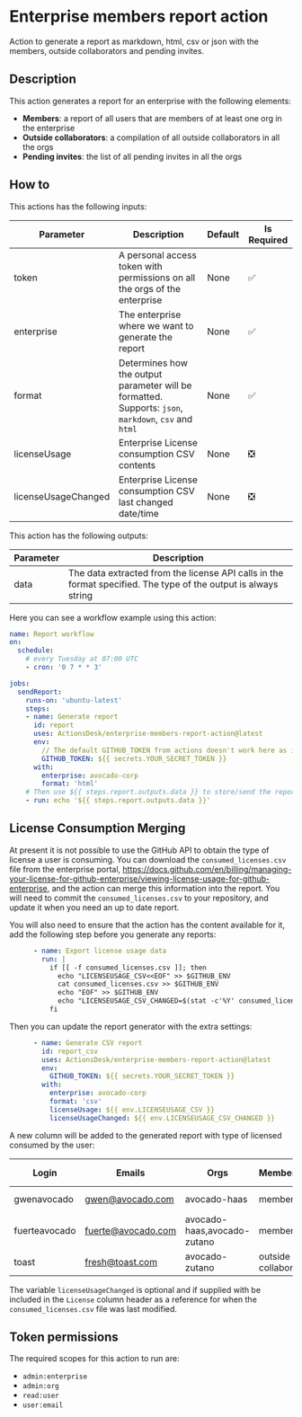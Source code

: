 # Enterprise members report action

Action to generate a report as markdown, html, csv or json with the members, outside collaborators and pending invites.

## Description

This action generates a report for an enterprise with the following elements:
- **Members**: a report of all users that are members of at least one org in the enterprise
- **Outside collaborators**: a compilation of all outside collaborators in all the orgs
- **Pending invites**: the list of all pending invites in all the orgs

## How to

This actions has the following inputs:

| Parameter           | Description                                                                                           | Default | Is Required |
|---------------------|-------------------------------------------------------------------------------------------------------|---------|-------------|
| token               | A personal access token with permissions on all the orgs of the enterprise                            | None    | ✅           |
| enterprise          | The enterprise where we want to generate the report                                                   | None    | ✅           |
| format              | Determines how the output parameter will be formatted. Supports: `json`, `markdown`, `csv` and `html` | None    | ✅           |
| licenseUsage        | Enterprise License consumption CSV contents                                                           | None    | ❎           |
| licenseUsageChanged | Enterprise License consumption CSV last changed date/time                                             | None    | ❎           |

This action has the following outputs:

| Parameter | Description                                                                                                    |
|-----------|----------------------------------------------------------------------------------------------------------------|
| data      | The data extracted from the license API calls in the format specified. The type of the output is always string |

Here you can see a workflow example using this action:

```yml
name: Report workflow
on: 
  schedule:
    # every Tuesday at 07:00 UTC
    - cron: '0 7 * * 3'

jobs:
  sendReport:
    runs-on: 'ubuntu-latest'
    steps:
    - name: Generate report
      id: report
      uses: ActionsDesk/enterprise-members-report-action@latest
      env:
        // The default GITHUB_TOKEN from actions doesn't work here as it does not have enough permissions
        GITHUB_TOKEN: ${{ secrets.YOUR_SECRET_TOKEN }}
      with:
        enterprise: avocado-corp
        format: 'html'
    # Then use ${{ steps.report.outputs.data }} to store/send the report somewhere
    - run: echo '${{ steps.report.outputs.data }}'
```

## License Consumption Merging

At present it is not possible to use the GitHub API to obtain the type of license a user is consuming. 
You can download the `consumed_licenses.csv` file from the enterprise portal, https://docs.github.com/en/billing/managing-your-license-for-github-enterprise/viewing-license-usage-for-github-enterprise, 
and the action can merge this information into the report. You will need to commit the `consumed_licenses.csv` to your repository, and update it when you need an up to date report.  

You will also need to ensure that the action has the content available for it, add the following step before you generate any reports:

```yml
      - name: Export license usage data
        run: | 
          if [[ -f consumed_licenses.csv ]]; then
            echo "LICENSEUSAGE_CSV<<EOF" >> $GITHUB_ENV
            cat consumed_licenses.csv >> $GITHUB_ENV
            echo "EOF" >> $GITHUB_ENV
            echo "LICENSEUSAGE_CSV_CHANGED=$(stat -c'%Y' consumed_licenses.csv | date -Iseconds)" >> $GITHUB_ENV
          fi
```

Then you can update the report generator with the extra settings:

```yml
      - name: Generate CSV report
        id: report_csv
        uses: ActionsDesk/enterprise-members-report-action@latest
        env:
          GITHUB_TOKEN: ${{ secrets.YOUR_SECRET_TOKEN }}
        with:
          enterprise: avocado-corp
          format: 'csv'
          licenseUsage: ${{ env.LICENSEUSAGE_CSV }}
          licenseUsageChanged: ${{ env.LICENSEUSAGE_CSV_CHANGED }}
```

A new column will be added to the generated report with type of licensed consumed by the user:

| Login         | Emails             | Orgs                         | Membership           | Created At           | License (2021-09-10T16:54:27+01:00) |
| ------------- | ------------------ | ---------------------------- | -------------------- | -------------------- | ----------------------------------- |
| gwenavocado   | gwen@avocado.com   | avocado-haas                 | member               | 2020-09-29T14:07:38Z | Visual Studio subscription          |
| fuerteavocado | fuerte@avocado.com | avocado-haas,avocado-zutano  | member               | 2020-10-14T21:25:58Z | Enterprise                          |
| toast         | fresh@toast.com    | avocado-zutano               | outside collaborator | 2020-10-14T21:25:58Z | Enterprise                          |

The variable `licenseUsageChanged` is optional and if supplied with be included in the `License` column header as a reference for when the `consumed_licenses.csv` file was last modified.

## Token permissions

The required scopes for this action to run are:
- `admin:enterprise`
- `admin:org`
- `read:user`
- `user:email`
